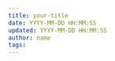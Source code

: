 ```yaml
---
title: your-title
date: YYYY-MM-DD HH:MM:SS
updated: YYYY-MM-DD HH:MM:SS
author: name
tags:
---
```

